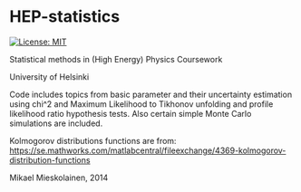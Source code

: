 # HEP-statistics

[![License: MIT](https://img.shields.io/badge/License-MIT-yellow.svg)](https://opensource.org/licenses/MIT)


Statistical methods in (High Energy) Physics Coursework

University of Helsinki



Code includes topics from basic parameter and their uncertainty estimation using chi^2 and Maximum Likelihood to Tikhonov unfolding and profile likelihood ratio hypothesis tests. Also certain simple Monte Carlo simulations are included.

Kolmogorov distributions functions are from: https://se.mathworks.com/matlabcentral/fileexchange/4369-kolmogorov-distribution-functions

Mikael Mieskolainen, 2014

